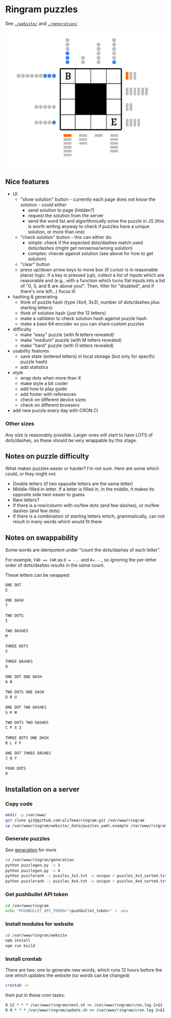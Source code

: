 # Ringram puzzles

See [`./website/`](./website/) and [`./generation/`](./generation/)

![Image of ringram puzzle, showing a grid of characters, surrounded in dots and dashes](images/ringram.png)

## Nice features

- UI
  - "show solution" button - currently each page does not *know* the solution - could either
    - send solution to page (hidden?)
    - request the solution from the server
    - send the word list and algorithmically solve the puzzle in JS (this is worth writing anyway to check if puzzles have a unique solution, or more than one)
  - "check solution" button - this can either do:
    - simple: check if the expected dots/dashes match used dots/dashes (might get nonsense/wrong solution)
    - complex: checek against solution (see above for how to get solution)
  - "clear" button
  - press up/down arrow keys to move box (if cursor is in reasonable place)
      logic: if a key is pressed (up), collect a list of inputs which are reasonable and (e.g., with a function which turns flat inputs into a list of "0, 3, and 6 are above you!". Then, filter for "disabled", and if there's one left...) focus it!
- hashing & generating
  - think of puzzle hash (type (4x4, 3x3), number of dots/dashes plus starting letters)
  - think of solution hash (just the 12 letters)
  - make a validator to check solution hash against puzzle hash
  - make a base 64 encoder so you can share custom puzzles
- difficulty
  - make "easy" puzzle (with N letters revealed)
  - make "medium" puzzle (with M letters revealed)
  - make "hard" puzzle (with O letters revealed)
- usability features
  - save state (entered letters) in local storage (but only for specific puzzle hash)
  - add statistics
- style
  - wrap dots when more than X
  - make style a bit cooler
  - add how to play guide
  - add footer with references
  - check on different device sizes
  - check on different browsers
- add new puzzle every day with CRON CI

### Other sizes

Any size is reasonably possible. Larger ones will start to have LOTS of dots/dashes, so these should be very wrappable by this stage.

## Notes on puzzle difficulty

What makes puzzles easier or harder? I'm not sure. Here are some which could, or they might not.

- Double letters (if two opposite letters are the same letter)
- Middle-filled in letter. If a letter is filled in, in the middle, it makes its opposite side twin easier to guess
- Rare letters?
- If there is a row/column with no/few dots (and few dashes), or no/few dashes (and few dots)
- If there is a combination of starting letters which, grammatically, can not result in many words which would fit there

## Notes on swappability

Some words are idempotent under "count the dots/dashes of each letter".

For example, `FAD == FAR` as `D = -..` and `R=.-.`, so ignoring the per-letter order of dots/dashes results in the same count.

These letters can be swapped:

```text
ONE DOT
E

ONE DASH
T

TWO DOTS
I

TWO DASHES
M

THREE DOTS
S

THREE DASHES
O

ONE DOT ONE DASH
A N

TWO DOTS ONE DASH
D R U

ONE DOT TWO DASHES
G K W

TWO DOTS TWO DASHES
C P X Z

THREE DOTS ONE DASH
B L V F

ONE DOT THREE DASHES
J Q Y

FOUR DOTS
H
```

## Installation on a server

### Copy code

```bash
mkdir -p /var/www/
git clone git@github.com:alifeee/ringram.git /var/www/ringram
cp /var/www/ringram/website/_data/puzzles.yaml.example /var/www/ringram/website/_data/puzzles.yaml
```

### Generate puzzles

See [generation](./generation) for more

```bash
cd /var/www/ringran/generation
python puzzlegen.py -n 3
python puzzlegen.py -n 4
python puzzlerank -i puzzles_3x3.txt -o unique > puzzles_3x3_sorted.txt
python puzzlerank -i puzzles_4x4.txt -o unique > puzzles_4x4_sorted.txt
```

### Get pushbullet API token

```bash
cd /var/www/ringram
echo "PUSHBULLET_API_TOKEN="<pushbullet_token>" > .env
```

### Install modules for website

```bash
cd /var/www/ringran/website
npm install
npm run build
```

### Install crontab

There are two: one to generate new words, which runs 12 hours before the one which updates the website (so words can be changed)

```bash
crontab -e
```

then put in these cron tasks:

```cron
0 12 * * * /var/www/ringram/next.sh >> /var/www/ringram/cron.log 2>&1
0 0 * * * /var/www/ringram/update.sh >> /var/www/ringram/cron.log 2>&1
```
